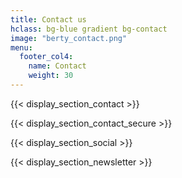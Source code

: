 ```yaml
---
title: Contact us
hclass: bg-blue gradient bg-contact
image: "berty_contact.png"
menu:
  footer_col4:
    name: Contact
    weight: 30
---
```


{{< display_section_contact >}}

{{< display_section_contact_secure >}}

{{< display_section_social >}}

{{< display_section_newsletter >}}
